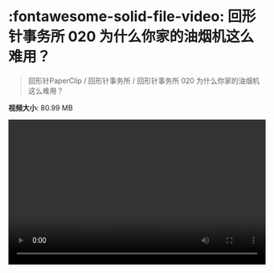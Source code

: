 # :fontawesome-solid-file-video: 回形针事务所 020 为什么你家的油烟机这么难用？

> 回形针PaperClip / 回形针事务所 / 回形针事务所 020 为什么你家的油烟机这么难用？

**视频大小**: 80.99 MB

<video id="V-63b8976cff191cd952bdf8663adc94aa" width="512" height="288" preload="none" playsinline webkit-playsinline></video>